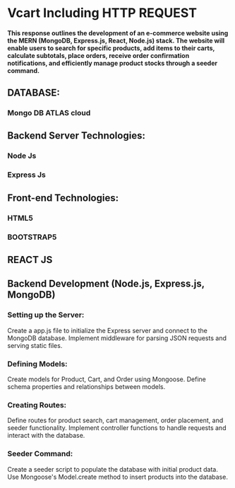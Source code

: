 # Vcart Including HTTP REQUEST
#### This response outlines the development of an e-commerce website using the MERN (MongoDB, Express.js, React, Node.js) stack. The website will enable users to search for specific products, add items to their carts, calculate subtotals, place orders, receive order confirmation notifications, and efficiently manage product stocks through a seeder command.

## DATABASE:
### Mongo DB ATLAS cloud

## Backend Server Technologies:
###  Node Js
### Express Js

## Front-end Technologies:
### HTML5
### BOOTSTRAP5
## REACT JS

## Backend Development (Node.js, Express.js, MongoDB)

### Setting up the Server:

Create a app.js file to initialize the Express server and connect to the MongoDB database.
Implement middleware for parsing JSON requests and serving static files.

### Defining Models:

Create models for Product, Cart, and Order using Mongoose.
Define schema properties and relationships between models.

### Creating Routes:

Define routes for product search, cart management, order placement, and seeder functionality.
Implement controller functions to handle requests and interact with the database.

### Seeder Command:

Create a seeder script to populate the database with initial product data.
Use Mongoose's Model.create method to insert products into the database.





